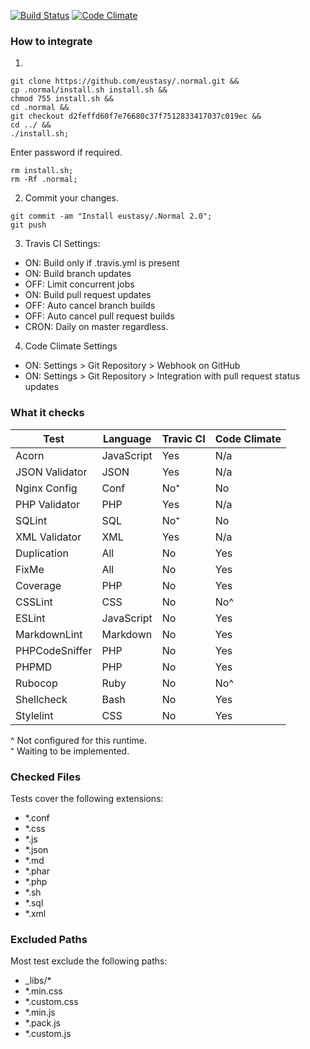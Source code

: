 [![Build Status](https://travis-ci.org/eustasy/.normal.svg?branch=master)](https://travis-ci.org/eustasy/.normal)
[![Code Climate](https://codeclimate.com/github/eustasy/.normal/badges/gpa.svg)](https://codeclimate.com/github/eustasy/.normal)

### How to integrate

1.
```
git clone https://github.com/eustasy/.normal.git &&
cp .normal/install.sh install.sh &&
chmod 755 install.sh &&
cd .normal &&
git checkout d2feffd60f7e76680c37f7512833417037c019ec &&
cd ../ &&
./install.sh;
```
Enter password if required.
```
rm install.sh;
rm -Rf .normal;
```
2. Commit your changes.
```
git commit -am "Install eustasy/.Normal 2.0";
git push
```
3. Travis CI Settings:
  - ON: Build only if .travis.yml is present
  - ON: Build branch updates
  - OFF: Limit concurrent jobs
  - ON: Build pull request updates
  - OFF: Auto cancel branch builds
  - OFF: Auto cancel pull request builds
  - CRON: Daily on master regardless.
4. Code Climate Settings
  - ON: Settings > Git Repository > Webhook on GitHub
  - ON: Settings > Git Repository > Integration with pull request status updates

### What it checks

| Test | Language | Travic CI | Code Climate |
|------|----------|-----------|--------------|
| Acorn | JavaScript      | Yes | N/a |
| JSON Validator | JSON   | Yes | N/a |
| Nginx Config | Conf     | No⁺ | No  |
| PHP Validator | PHP     | Yes | N/a |
| SQLint | SQL            | No⁺ | No  |
| XML Validator | XML     | Yes | N/a |
| Duplication | All       | No  | Yes |
| FixMe | All             | No  | Yes |
| Coverage | PHP          | No  | Yes |
| CSSLint | CSS           | No  | No^ |
| ESLint | JavaScript     | No  | Yes |
| MarkdownLint | Markdown | No  | Yes |
| PHPCodeSniffer | PHP    | No  | Yes |
| PHPMD | PHP             | No  | Yes |
| Rubocop | Ruby          | No  | No^ |
| Shellcheck | Bash       | No  | Yes |
| Stylelint | CSS         | No  | Yes |

^ Not configured for this runtime.  
⁺ Waiting to be implemented.

### Checked Files

Tests cover the following extensions:

- *.conf
- *.css
- *.js
- *.json
- *.md
- *.phar
- *.php
- *.sh
- *.sql
- *.xml

### Excluded Paths

Most test exclude the following paths:

- _libs/*
- *.min.css
- *.custom.css
- *.min.js
- *.pack.js
- *.custom.js
